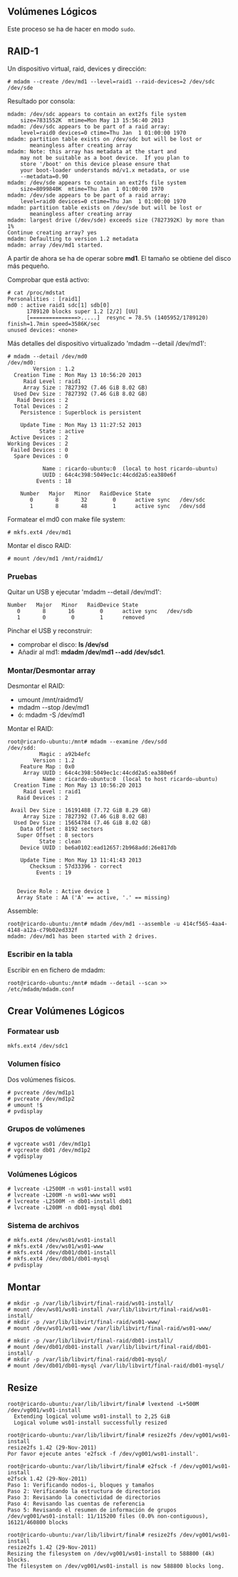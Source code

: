 ## Volúmenes Lógicos

Este proceso se ha de hacer en modo `sudo`.

## RAID-1

Un dispositivo virtual, raid, devices y dirección:

```shell
# mdadm --create /dev/md1 --level=raid1 --raid-devices=2 /dev/sdc /dev/sde
```

Resultado por consola:

```shell
mdadm: /dev/sdc appears to contain an ext2fs file system
    size=7831552K  mtime=Mon May 13 15:56:40 2013
mdadm: /dev/sdc appears to be part of a raid array:
    level=raid0 devices=0 ctime=Thu Jan  1 01:00:00 1970
mdadm: partition table exists on /dev/sdc but will be lost or
       meaningless after creating array
mdadm: Note: this array has metadata at the start and
    may not be suitable as a boot device.  If you plan to
    store '/boot' on this device please ensure that
    your boot-loader understands md/v1.x metadata, or use
    --metadata=0.90
mdadm: /dev/sde appears to contain an ext2fs file system
    size=8099840K  mtime=Thu Jan  1 01:00:00 1970
mdadm: /dev/sde appears to be part of a raid array:
    level=raid0 devices=0 ctime=Thu Jan  1 01:00:00 1970
mdadm: partition table exists on /dev/sde but will be lost or
       meaningless after creating array
mdadm: largest drive (/dev/sde) exceeds size (7827392K) by more than 1%
Continue creating array? yes
mdadm: Defaulting to version 1.2 metadata
mdadm: array /dev/md1 started.
```

A partir de ahora se ha de operar sobre **md1**. El tamaño se obtiene del disco más pequeño.

Comprobar que está activo:

```shell
# cat /proc/mdstat 
Personalities : [raid1] 
md0 : active raid1 sdc[1] sdb[0]
      1789120 blocks super 1.2 [2/2] [UU]
      [===============>.....]  resync = 78.5% (1405952/1789120) finish=1.7min speed=3586K/sec      
unused devices: <none>
```

Más detalles del dispositivo virtualizado 'mdadm --detail /dev/md1':

```shell
# mdadm --detail /dev/md0
/dev/md0:
        Version : 1.2
  Creation Time : Mon May 13 10:56:20 2013
     Raid Level : raid1
     Array Size : 7827392 (7.46 GiB 8.02 GB)
  Used Dev Size : 7827392 (7.46 GiB 8.02 GB)
   Raid Devices : 2
  Total Devices : 2
    Persistence : Superblock is persistent

    Update Time : Mon May 13 11:27:52 2013
          State : active 
 Active Devices : 2
Working Devices : 2
 Failed Devices : 0
  Spare Devices : 0

           Name : ricardo-ubuntu:0  (local to host ricardo-ubuntu)
           UUID : 64c4c398:5049ec1c:44cdd2a5:ea380e6f
         Events : 18

    Number   Major   Minor   RaidDevice State
       0       8       32        0      active sync   /dev/sdc
       1       8       48        1      active sync   /dev/sdd
```

Formatear el md0 con make file system:

```shell
# mkfs.ext4 /dev/md1
```

Montar el disco RAID:

```shell
# mount /dev/md1 /mnt/raidmd1/
```

### Pruebas

Quitar un USB y ejecutar 'mdadm --detail /dev/md1':

```shell
Number   Major   Minor   RaidDevice State
   0       8       16        0      active sync   /dev/sdb
   1       0        0        1      removed
```

Pinchar el USB y reconstruir:

* comprobar el disco: **ls /dev/sd**
* Añadir al md1: **mdadm /dev/md1 --add /dev/sdc1**.

### Montar/Desmontar array

Desmontar el RAID:

* umount /mnt/raidmd1/
* mdadm --stop /dev/md1
* ó: mdadm -S /dev/md1

Montar el RAID:

```shell
root@ricardo-ubuntu:/mnt# mdadm --examine /dev/sdd
/dev/sdd:
          Magic : a92b4efc
        Version : 1.2
    Feature Map : 0x0
     Array UUID : 64c4c398:5049ec1c:44cdd2a5:ea380e6f
           Name : ricardo-ubuntu:0  (local to host ricardo-ubuntu)
  Creation Time : Mon May 13 10:56:20 2013
     Raid Level : raid1
   Raid Devices : 2

 Avail Dev Size : 16191488 (7.72 GiB 8.29 GB)
     Array Size : 7827392 (7.46 GiB 8.02 GB)
  Used Dev Size : 15654784 (7.46 GiB 8.02 GB)
    Data Offset : 8192 sectors
   Super Offset : 8 sectors
          State : clean
    Device UUID : be6a0102:ead12657:2b968add:26e817db

    Update Time : Mon May 13 11:41:43 2013
       Checksum : 57d33396 - correct
         Events : 19


   Device Role : Active device 1
   Array State : AA ('A' == active, '.' == missing)
```

Assemble:

```shell
root@ricardo-ubuntu:/mnt# mdadm /dev/md1 --assemble -u 414cf565-4aa4-4148-a12a-c79b02ed332f
mdadm: /dev/md1 has been started with 2 drives.
```

### Escribir en la tabla

Escribir en en fichero de mdadm:

```shell
root@ricardo-ubuntu:/mnt# mdadm --detail --scan >> /etc/mdadm/mdadm.conf 
```

## Crear Volúmenes Lógicos

### Formatear usb

```shell
mkfs.ext4 /dev/sdc1
```

### Volumen físico

Dos volúmenes físicos.

```shell
# pvcreate /dev/md1p1
# pvcreate /dev/md1p2
# umount !$
# pvdisplay
```

### Grupos de volúmenes

```shell
# vgcreate ws01 /dev/md1p1
# vgcreate db01 /dev/md1p2
# vgdisplay 
```

### Volúmenes Lógicos

```shell
# lvcreate -L2500M -n ws01-install ws01
# lvcreate -L200M -n ws01-www ws01
# lvcreate -L2500M -n db01-install db01
# lvcreate -L200M -n db01-mysql db01
```

### Sistema de archivos

```shell
# mkfs.ext4 /dev/ws01/ws01-install
# mkfs.ext4 /dev/ws01/ws01-www
# mkfs.ext4 /dev/db01/db01-install
# mkfs.ext4 /dev/db01/db01-mysql
# pvdisplay
```

## Montar

```shell
# mkdir -p /var/lib/libvirt/final-raid/ws01-install/
# mount /dev/ws01/ws01-install /var/lib/libvirt/final-raid/ws01-install/
# mkdir -p /var/lib/libvirt/final-raid/ws01-www/
# mount /dev/ws01/ws01-www /var/lib/libvirt/final-raid/ws01-www/

# mkdir -p /var/lib/libvirt/final-raid/db01-install/
# mount /dev/db01/db01-install /var/lib/libvirt/final-raid/db01-install/
# mkdir -p /var/lib/libvirt/final-raid/db01-mysql/
# mount /dev/db01/db01-mysql /var/lib/libvirt/final-raid/db01-mysql/
```

## Resize

```shell
root@ricardo-ubuntu:/var/lib/libvirt/final# lvextend -L+500M /dev/vg001/ws01-install 
  Extending logical volume ws01-install to 2,25 GiB
  Logical volume ws01-install successfully resized

root@ricardo-ubuntu:/var/lib/libvirt/final# resize2fs /dev/vg001/ws01-install
resize2fs 1.42 (29-Nov-2011)
Por favor ejecute antes 'e2fsck -f /dev/vg001/ws01-install'.

root@ricardo-ubuntu:/var/lib/libvirt/final# e2fsck -f /dev/vg001/ws01-install
e2fsck 1.42 (29-Nov-2011)
Paso 1: Verificando nodos-i, bloques y tamaños
Paso 2: Verificando la estructura de directorios
Paso 3: Revisando la conectividad de directorios
Paso 4: Revisando las cuentas de referencia
Paso 5: Revisando el resumen de información de grupos
/dev/vg001/ws01-install: 11/115200 files (0.0% non-contiguous), 16121/460800 blocks

root@ricardo-ubuntu:/var/lib/libvirt/final# resize2fs /dev/vg001/ws01-install
resize2fs 1.42 (29-Nov-2011)
Resizing the filesystem on /dev/vg001/ws01-install to 588800 (4k) blocks.
The filesystem on /dev/vg001/ws01-install is now 588800 blocks long.
```

